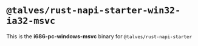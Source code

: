 # `@talves/rust-napi-starter-win32-ia32-msvc`

This is the **i686-pc-windows-msvc** binary for `@talves/rust-napi-starter`
